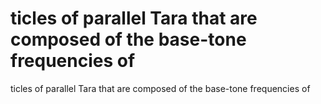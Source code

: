 # ticles of parallel Tara that are composed of the base-tone frequencies of

ticles of parallel Tara that are composed of the base-tone frequencies of